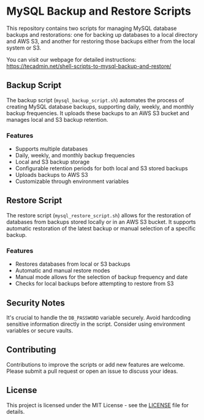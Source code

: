 # MySQL Backup and Restore Scripts

This repository contains two scripts for managing MySQL database backups and restorations: one for backing up databases to a local directory and AWS S3, and another for restoring those backups either from the local system or S3.

You can visit our webpage for detailed instructions: https://tecadmin.net/shell-scripts-to-mysql-backup-and-restore/

## Backup Script

The backup script (`mysql_backup_script.sh`) automates the process of creating MySQL database backups, supporting daily, weekly, and monthly backup frequencies. It uploads these backups to an AWS S3 bucket and manages local and S3 backup retention.

### Features
- Supports multiple databases
- Daily, weekly, and monthly backup frequencies
- Local and S3 backup storage
- Configurable retention periods for both local and S3 stored backups
- Uploads backups to AWS S3
- Customizable through environment variables


## Restore Script

The restore script (`mysql_restore_script.sh`) allows for the restoration of databases from backups stored locally or in an AWS S3 bucket. It supports automatic restoration of the latest backup or manual selection of a specific backup.

### Features
- Restores databases from local or S3 backups
- Automatic and manual restore modes
- Manual mode allows for the selection of backup frequency and date
- Checks for local backups before attempting to restore from S3


## Security Notes

It's crucial to handle the `DB_PASSWORD` variable securely. Avoid hardcoding sensitive information directly in the script. Consider using environment variables or secure vaults.

## Contributing

Contributions to improve the scripts or add new features are welcome. Please submit a pull request or open an issue to discuss your ideas.

## License

This project is licensed under the MIT License - see the [LICENSE](../LICENSE) file for details.
